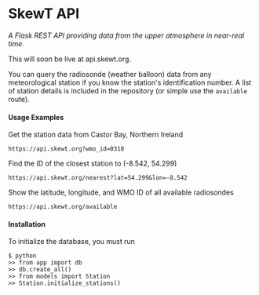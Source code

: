 # SkewT API

*A Flask REST API providing data from the upper atmosphere in near-real time.*

This will soon be live at api.skewt.org.

You can query the radiosonde (weather balloon) data from any meteorological station if you know the station's identification number. A list of station details is included in the repository (or simple use the `available` route).

#### Usage Examples

Get the station data from Castor Bay, Northern Ireland

`https://api.skewt.org?wmo_id=0318`

Find the ID of the closest station to (-8.542, 54.299)

`https://api.skewt.org/nearest?lat=54.299&lon=-8.542`

Show the latitude, longitude, and WMO ID of all available radiosondes

`https://api.skewt.org/available`


#### Installation

To initialize the database, you must run

```
$ python
>> from app import db
>> db.create_all()
>> from models import Station
>> Station.initialize_stations()
```
